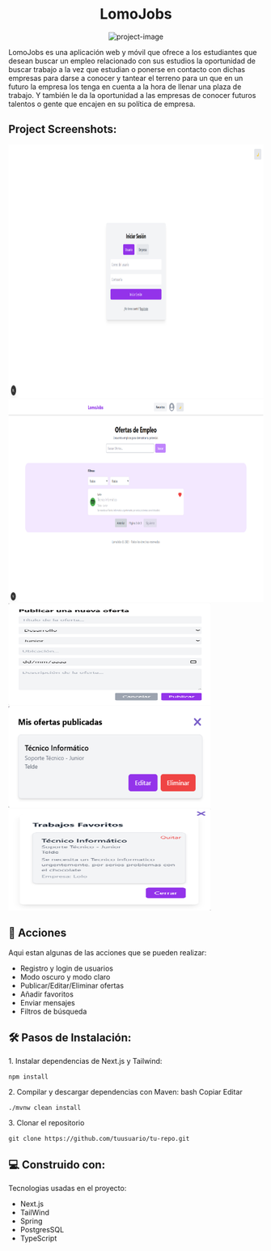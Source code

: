 <h1 align="center" id="title">LomoJobs</h1>

<p align="center"><img src="https://socialify.git.ci/AlejoIII/LomoJobs/image?font=KoHo&amp;language=1&amp;name=1&amp;owner=1&amp;theme=Light" alt="project-image"></p>

<p id="description">LomoJobs es una aplicación web y móvil que ofrece a los estudiantes que desean buscar un empleo relacionado con sus estudios la oportunidad de buscar trabajo a la vez que estudian o ponerse en contacto con dichas empresas para darse a conocer y tantear el terreno para un que en un futuro la empresa los tenga en cuenta a la hora de llenar una plaza de trabajo. Y también le da la oportunidad a las empresas de conocer futuros talentos o gente que encajen en su política de empresa.</p>

<h2>Project Screenshots:</h2>

<img src="https://github.com/AlejoIII/LomoJobs/blob/main/public/images/Captura%20de%20pantalla%202025-04-27%20174251.png?raw=true" alt="project-screenshot" width="600" height="500/">

<img src="https://github.com/AlejoIII/LomoJobs/blob/main/public/images/Captura%20de%20pantalla%202025-04-27%20174336.png?raw=true" alt="project-screenshot" width="600" height="400/">

<img src="https://github.com/AlejoIII/LomoJobs/blob/main/public/images/Captura%20de%20pantalla%202025-04-27%20174658.png?raw=true" alt="project-screenshot" width="400" height="200/">

<img src="https://github.com/AlejoIII/LomoJobs/blob/main/public/images/Captura%20de%20pantalla%202025-04-27%20174648.png?raw=true" alt="project-screenshot" width="400" height="200/">

<img src="https://github.com/AlejoIII/LomoJobs/blob/main/public/images/Captura%20de%20pantalla%202025-04-27%20174623.png?raw=true" alt="project-screenshot" width="400" height="200/">

  
  
<h2>🧐 Acciones</h2>

Aqui estan algunas de las acciones que se pueden realizar:

*   Registro y login de usuarios
*   Modo oscuro y modo claro
*   Publicar/Editar/Eliminar ofertas
*   Añadir favoritos
*   Enviar mensajes
*   Filtros de búsqueda

<h2>🛠️ Pasos de Instalación:</h2>

<p>1. Instalar dependencias de Next.js y Tailwind:</p>

```
npm install
```

<p>2. Compilar y descargar dependencias con Maven: bash Copiar Editar</p>

```
./mvnw clean install
```

<p>3. Clonar el repositorio</p>

```
git clone https://github.com/tuusuario/tu-repo.git
```

  
  
<h2>💻 Construido con:</h2>

Tecnologias usadas en el proyecto:

*   Next.js
*   TailWind
*   Spring
*   PostgresSQL
*   TypeScript

